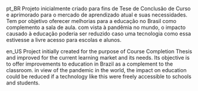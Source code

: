 pt_BR Projeto inicialmente criado para fins de Tese de Conclusão de Curso e aprimorado para o mercado de aprendizado atual e suas necessidades. Tem por objetivo oferecer melhorias para a educação no Brasil como complemento a sala de aula. com vista à pandêmia no mundo, o impacto causado à educação poderia ser reduzido caso uma tecnologia como essa estivesse a livre acesso para escolas e alunos.

en_US Project initially created for the purpose of Course Completion Thesis and improved for the current learning market and its needs. Its objective is to offer improvements to education in Brazil as a complement to the classroom. in view of the pandemic in the world, the impact on education could be reduced if a technology like this were freely accessible to schools and students.
